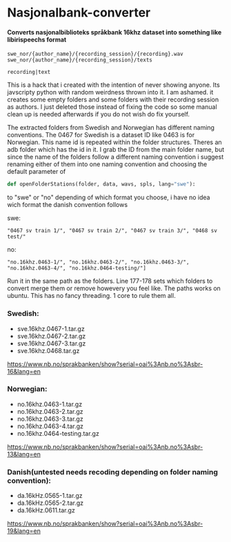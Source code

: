 # Nasjonalbank-converter
#### Converts nasjonalbiblioteks språkbank 16khz dataset into something like libirispeechs format
```
swe_nor/{author_name}/{recording_session}/{recording}.wav
swe_nor/{author_name}/{recording_session}/texts

recording|text
```

This is a hack that i created with the intention of never showing anyone. Its javscripty python with random weirdness thrown into it. I am ashamed. it creates some empty folders and some folders with their recording session as authors. I just deleted those instead of fixing the code so some manual clean up is needed afterwards if you do not wish do fix yourself.

The extracted folders from Swedish and Norwegian has different naming conventions. The 0467 for Swedish is a dataset ID like 0463 is for Norwegian. This name id is repeated within the folder structures. Theres an adb folder which has the id in it. I grab the ID from the main folder name, but since the name of the folders follow a different naming convention i suggest renaming either of them into one naming convention and choosing the default parameter of

```python
def openFolderStations(folder, data, wavs, spls, lang="swe"):
```

to "swe" or "no" depending of which format you choose, i have no idea wich format the danish convention follows

swe:
```
"0467 sv train 1/", "0467 sv train 2/", "0467 sv train 3/", "0468 sv test/"
```

no:
```
"no.16khz.0463-1/", "no.16khz.0463-2/", "no.16khz.0463-3/", "no.16khz.0463-4/", "no.16khz.0464-testing/"]
```
Run it in the same path as the folders. Line 177-178 sets which folders to convert merge them or remove howevery you feel like. The paths works on ubuntu. This has no fancy threading. 1 core to rule them all.

### Swedish:
* sve.16khz.0467-1.tar.gz
* sve.16khz.0467-2.tar.gz
* sve.16khz.0467-3.tar.gz
* sve.16khz.0468.tar.gz

https://www.nb.no/sprakbanken/show?serial=oai%3Anb.no%3Asbr-16&lang=en

### Norwegian:
* no.16khz.0463-1.tar.gz
* no.16khz.0463-2.tar.gz
* no.16khz.0463-3.tar.gz
* no.16khz.0463-4.tar.gz
* no.16khz.0464-testing.tar.gz

https://www.nb.no/sprakbanken/show?serial=oai%3Anb.no%3Asbr-13&lang=en

### Danish(untested needs recoding depending on folder naming convention):
* da.16kHz.0565-1.tar.gz
* da.16kHz.0565-2.tar.gz
* da.16kHz.0611.tar.gz

https://www.nb.no/sprakbanken/show?serial=oai%3Anb.no%3Asbr-19&lang=en
